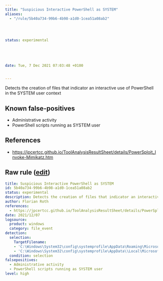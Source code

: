 ```yaml
---
title: "Suspicious Interactive PowerShell as SYSTEM"
aliases:
  - "/rule/5b40a734-99b6-4b98-a1d0-1cea51a08ab2"




status: experimental





date: Tue, 7 Dec 2021 07:03:48 +0100


---
```


Detects the creation of files that indicator an interactive use of PowerShell in the SYSTEM user context

<!--more-->


## Known false-positives

* Administrative activity
* PowerShell scripts running as SYSTEM user



## References

* https://jpcertcc.github.io/ToolAnalysisResultSheet/details/PowerSploit_Invoke-Mimikatz.htm


## Raw rule ([edit](https://github.com/SigmaHQ/sigma/edit/master/rules/windows/file_event/file_event_win_susp_system_interactive_powershell.yml))
```yaml
title: Suspicious Interactive PowerShell as SYSTEM
id: 5b40a734-99b6-4b98-a1d0-1cea51a08ab2
status: experimental
description: Detects the creation of files that indicator an interactive use of PowerShell in the SYSTEM user context
author: Florian Roth
references:
  - https://jpcertcc.github.io/ToolAnalysisResultSheet/details/PowerSploit_Invoke-Mimikatz.htm
date: 2021/12/07
logsource:
  product: windows
  category: file_event
detection:
  selection:
    TargetFilename: 
    - 'C:\Windows\System32\config\systemprofile\AppData\Roaming\Microsoft\Windows\PowerShell\PSReadLine\ConsoleHost_history.txt'
    - 'C:\Windows\System32\config\systemprofile\AppData\\Local\Microsoft\Windows\PowerShell\StartupProfileData-Interactive'
  condition: selection
falsepositives:
  - Administrative activity
  - PowerShell scripts running as SYSTEM user
level: high

```
